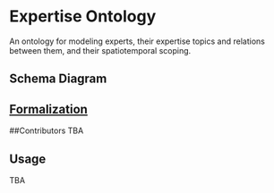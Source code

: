 # Expertise Ontology
An ontology for modeling experts, their expertise topics and relations between them, and their spatiotemporal scoping. 

## Schema Diagram


## [Formalization](./scientific-taxonomy-pattern.owl)

##Contributors
TBA

## Usage
TBA
